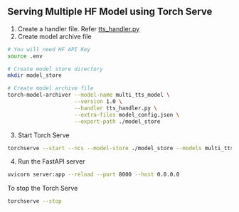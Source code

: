 ## Serving Multiple HF Model using Torch Serve

1. Create a handler file. Refer [tts_handler.py](./tts_handler.py)
2. Create model archive file
```bash
# You will need HF API Key
source .env

# Create model store directory
mkdir model_store

# Create model archive file
torch-model-archiver --model-name multi_tts_model \
                     --version 1.0 \
                     --handler tts_handler.py \
                     --extra-files model_config.json \
                     --export-path ./model_store
```
3. Start Torch Serve
```bash
torchserve --start --ncs --model-store ./model_store --models multi_tts_model.mar --ts-config config.properties
```
4. Run the FastAPI server
```bash
uvicorn server:app --reload --port 8000 --host 0.0.0.0
```

To stop the Torch Serve
```bash
torchserve --stop
```